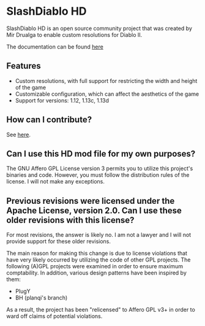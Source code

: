 # SlashDiablo HD

SlashDiablo HD is an open source community project that was created by Mir Drualga to enable custom resolutions for Diablo II.

The documentation can be found [here](https://github.com/IAmTrial/SlashDiablo-HD/wiki)

## Features

* Custom resolutions, with full support for restricting the width and height of the game
* Customizable configuration, which can affect the aesthetics of the game
* Support for versions: 1.12, 1.13c, 1.13d

## How can I contribute?

See [here](https://github.com/IAmTrial/SlashDiablo-Tools/wiki/Contributing).

## Can I use this HD mod file for my own purposes?

The GNU Affero GPL License version 3 permits you to utilize this project's binaries and code. However, you must follow the distribution rules of the license. I will not make any exceptions.

## Previous revisions were licensed under the Apache License, version 2.0. Can I use these older revisions with this license?

For most revisions, the answer is likely no. I am not a lawyer and I will not provide support for these older revisions. 

The main reason for making this change is due to license violations that have very likely occurred by utilizing the code of other GPL projects. The following (A)GPL projects were examined in order to ensure maximum comptability. In addition, various design patterns have been inspired by them:
* PlugY
* BH (planqi's branch)

As a result, the project has been "relicensed" to Affero GPL v3+ in order to ward off claims of potential violations.
